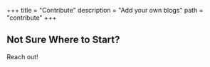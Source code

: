 +++
title = "Contribute"
description = "Add your own blogs"
path = "contribute"
+++

## Not Sure Where to Start?

Reach out!
